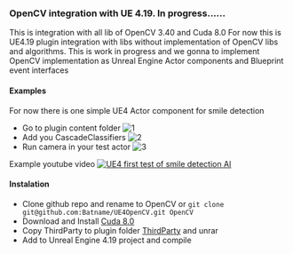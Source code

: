### OpenCV integration with UE 4.19. In progress......

This is integration with all lib of OpenCV 3.40 and Cuda 8.0
For now this is UE4.19 plugin integration with libs without implementation of OpenCV libs and algorithms.
This is work in progress and we gonna to implement OpenCV implementation as Unreal Engine Actor components and Blueprint event interfaces

#### Examples

For now there is one simple UE4 Actor component for smile detection

+	Go to plugin content folder
![1](https://user-images.githubusercontent.com/6189196/39381054-0d832582-4a61-11e8-84ef-7d920e462f21.JPG)
+	Add you CascadeClassifiers
![2](https://user-images.githubusercontent.com/6189196/39381055-0da13d92-4a61-11e8-82e7-3f86d25906c7.JPG)
+	Run camera in your test actor
![3](https://user-images.githubusercontent.com/6189196/39381056-0dba8e32-4a61-11e8-974a-71191574ea60.JPG)

Example youtube video
[![UE4 first test of smile detection AI](https://i.ytimg.com/vi_webp/66xnhzeVZs0/sddefault.webp)](https://youtu.be/66xnhzeVZs0 "UE4 first test of smile detection AI")


#### Instalation
+	Clone github repo and rename to OpenCV or `git clone git@github.com:Batname/UE4OpenCV.git OpenCV`
+	Download and Install [Cuda 8.0](https://developer.nvidia.com/cuda-80-ga2-download-archive)
+	Copy ThirdParty to plugin folder [ThirdParty](https://www.dropbox.com/s/d9n5q3b1uwbb7ew/ThirdParty.rar?dl=0) and unrar
+	Add to Unreal Engine 4.19 project and compile
